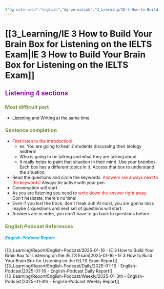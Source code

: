 ```yaml
---
{"dg-note-icon":"english","dg-permalink":"3_Learning/IE-3-How-to-Build-Your-Brain-Box-for-Listening-on-the-IELTS-Exam","created-date":"2025-01-16 5:14:02 pm","date":"2025-01-16","type":"english-podcast","tags":["podcast","english","flashcards"],"aliases":null,"cssclasses":null,"podcastName":"IELTS Energy English 7+","title":"IE 3 How to Build Your Brain Box for Listening on the IELTS Exam","url":"https://www.allearsenglish.com/category/ielts/","image":"https://megaphone.imgix.net/podcasts/3b3e6482-6b54-11ed-8fd6-bf3816687afd/image/IELTS_ENERGY_ARTWORK.jpg?ixlib=rails-4.3.1&max-w=3000&max-h=3000&fit=crop&auto=format,compress","guest":null,"dg-publish":true,"permalink":"/3_Learning/IE-3-How-to-Build-Your-Brain-Box-for-Listening-on-the-IELTS-Exam/","dgPassFrontmatter":true,"noteIcon":"english"}
---
```



# [[3_Learning/IE 3 How to Build Your Brain Box for Listening on the IELTS Exam\|IE 3 How to Build Your Brain Box for Listening on the IELTS Exam]] 
## <font color="#9d0ab3">Listening 4 sections</font>
### <font color="#76923c">Most difficult part</font>
- Listening and Writing at the same time
### <font color="#76923c">Sentence completion</font>
- <font color="#ff0000">First listen to the introduction!</font> 
	- ex. You are going to hear 2 students discussing their biology midterm
	- Who is going to be talking and what they are talking about
	- It really helps to paint that situation in their mind. Use your brainbox. Each box has a different topics in it. Access that box to understand the situation. 
- Read the questions and circle the keywords.<font color="#ff0000"> Answers are always next to the keywords!</font> Always be active with your pen.
- Conversation will start.
- As you are listening you need to <font color="#ff0000">write down the answer right away</font>. Don't hesistate, there's no time!
- Even if you lost the track, don't freak out! At most, you are gonna miss maybe 4 questions and next set of questions will start. 
- Answers are in order, you don't have to go back to questions before




















### <font color="#76923c">English Podcast References</font>
##### <font color="#00b0f0">English-Podcast Report</font>
[[3_Learning/Report/English-Podcast/2025-01-16 - IE 3 How to Build Your Brain Box for Listening on the IELTS Exam\|2025-01-16 - IE 3 How to Build Your Brain Box for Listening on the IELTS Exam Report]]
[[3_Learning/Report/English-Podcast/Daily/2025-01-16 - English-Podcast\|2025-01-16 - English-Podcast Daily Report]]
[[3_Learning/Report/English-Podcast/Weekly/2025-01-3th - English-Podcast\|2025-01-3th - English-Podcast Weekly Report]]







